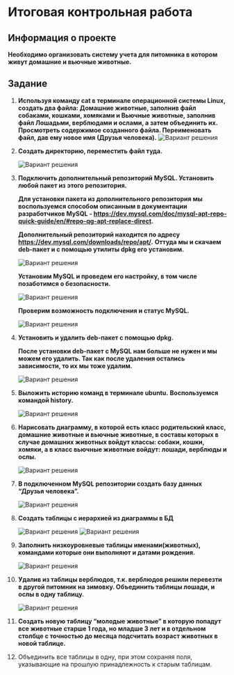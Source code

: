 # Итоговая контрольная работа

## Информация о проекте

**Необходимо организовать систему учета для питомника в котором живут
домашние и вьючные животные.**

## Задание

1. **Используя команду cat в терминале операционной системы Linux, создать два файла: Домашние животные, заполнив файл собаками, кошками, хомяками и Вьючные животные, заполнив файл Лошадьми, верблюдами и
ослами, а затем объединить их. Просмотреть содержимое созданного файла.
Переименовать файл, дав ему новое имя (Друзья человека).**
![Вариант решения](pictures/task1.PNG "Пункт 1")
2. **Создать директорию, переместить файл туда.**

   ![Вариант решения](pictures/task2.PNG "Пункт 2")
3. **Подключить дополнительный репозиторий MySQL. Установить любой пакет из этого репозитория.**

   **Для установки пакета из дополнительного репозитория мы воспользуемся способом описанным в документации разработчиков MySQL - <https://dev.mysql.com/doc/mysql-apt-repo-quick-guide/en/#repo-qg-apt-replace-direct>.**

   **Дополнительный репозиторий находится по адресу <https://dev.mysql.com/downloads/repo/apt/>.**
   **Оттуда мы и скачаем deb-пакет и с помощью утилиты dpkg его установим.**

   ![Вариант решения](pictures/download_install_mysql.PNG "Пункт 3_1")

   **Установим MySQL и проведем его настройку, в том числе позаботимся о безопасности.**

   ![Вариант решения](pictures/settings_mysql.PNG "Пункт 3_2")

    **Проверим возможность подключения и статус MySQL.**

    ![Вариант решения](pictures/status_mysql.PNG "Пункт 3_3")

4. **Установить и удалить deb-пакет с помощью dpkg.**

   **После установки deb-пакет с MySQL нам больше не нужен и мы можем его удалить. Так как после удаления остались зависимости, то их мы тоже удалим.**

   ![Вариант решения](pictures/remove_dev_package.PNG "Пункт 4")

5. **Выложить историю команд в терминале ubuntu.**
   **Воспользуемся командой history.**

   ![Вариант решения](pictures/history2.PNG "Пункт 5")

6. **Нарисовать диаграмму, в которой есть класс родительский класс, домашние животные и вьючные животные, в составы которых в случае домашних животных войдут классы: собаки, кошки, хомяки, а в класс вьючные животные войдут: лошади, верблюды и ослы.**

   ![Вариант решения](pictures/BD_animals.drawio.png "Пункт 6")

7. **В подключенном MySQL репозитории создать базу данных “Друзья человека”.**

   ![Вариант решения](pictures/create_human_friends.PNG "Пункт 7")

8. **Создать таблицы с иерархией из диаграммы в БД**

    ![Вариант решения](pictures/create_diagram_struсture.PNG "Пункт 8_1")
    ![Вариант решения](pictures/create_diagram_struсture2_1.PNG "Пункт 8_2")

9. **Заполнить низкоуровневые таблицы именами(животных), командами которые они выполняют и датами рождения.**

    ![Вариант решения](pictures/fill_tables.PNG "Пункт 9")

10. **Удалив из таблицы верблюдов, т.к. верблюдов решили перевезти в другой питомник на зимовку. Объединить таблицы лошади, и ослы в одну таблицу.**

    ![Вариант решения](pictures/delete_union.PNG "Пункт 10")
11. **Создать новую таблицу “молодые животные” в которую попадут все животные старше 1 года, но младше 3 лет и в отдельном столбце с точностью до месяца подсчитать возраст животных в новой таблице.**
12. Объединить все таблицы в одну, при этом сохраняя поля, указывающие на
прошлую принадлежность к старым таблицам.

